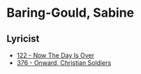 # Baring-Gould, Sabine

## Lyricist

- [122 - Now The Day Is Over](/hymns/122.md)
- [376 - Onward, Christian Soldiers](/hymns/376.md)

